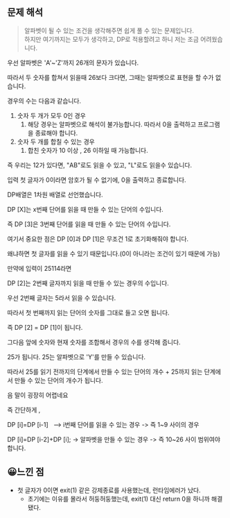 ## 문제 해석

> 알파벳이 될 수 있는 조건을 생각해주면 쉽게 풀 수 있는 문제입니다.  
> 하지만 여기까지는 모두가 생각하고, DP로 적용할려고 하니 저는 조금 어려웠습니다.

우선 알파벳은 'A'~'Z'까지 26개의 문자가 있습니다.

따라서 두 숫자를 합쳐서 읽을때 26보다 크다면, 그때는 알파벳으로 표현을 할 수가 없습니다.

경우의 수는 다음과 같습니다.

1.  숫자 두 개가 모두 0인 경우
    1.  해당 경우는 알파벳으로 해석이 불가능합니다. 따라서 0을 출력하고 프로그램을 종료해야 합니다.
2.  숫자 두 개를 합칠 수 있는 경우
    1.  합친 숫자가 10 이상 , 26 이하일 때 가능합니다.

즉 우리는 12가 있다면, "AB"로도 읽을 수 있고, "L"로도 읽을수 있습니다.

입력 첫 글자가 0이라면 암호가 될 수 없기에, 0을 출력하고 종료합니다.

DP배열은 1차원 배열로 선언했습니다.

DP \[X\]는 x번째 단어를 읽을 때 만들 수 있는 단어의 수입니다.

즉 DP \[3\]은 3번째 단어를 읽을 때 만들 수 있는 단어의 수입니다.

여기서 중요한 점은 DP \[0\]과 DP \[1\]은 무조건 1로 초기화해줘야 합니다.

왜냐하면 첫 글자를 읽을 수 있기 때문입니다.(0이 아니라는 조건이 있기 때문에 가능)

만약에 입력이 25114라면

DP \[2\]는 2번째 글자까지 읽을 때 만들 수 있는 경우의 수입니다.

우선 2번째 글자는 5라서 읽을 수 있습니다.

따라서 첫 번째까지 읽는 단어의 숫자를 그대로 들고 오면 됩니다.

즉 DP \[2\] = DP \[1\]이 됩니다.

그다음 앞에 숫자와 현재 숫자를 조합해서 경우의 수를 생각해 줍니다.

25가 됩니다. 25는 알파벳으로 'Y'를 만들 수 있습니다.

따라서 25를 읽기 전까지의 단계에서 만들 수 있는 단어의 개수 + 25까지 읽는 단계에서 만들 수 있는 단어의 개수가 됩니다.

음 말이 굉장히 어렵네요

즉 간단하게 , 

DP \[i\]=DP \[i-1\]   --> i번째 단어를 읽을 수 있는 경우 -> 즉 1~9 사이의 경우

DP \[i\]=DP \[i-2\]+DP \[i\]; -> 알파벳을 만들 수 있는 경우 -> 즉 10~26 사이 범위여야 합니다.

## 😀느낀 점

-   첫 글자가 0이면 exit(1) 같은 강제종료를 사용했는데, 런타임에러가 났다.
    -   초기에는 이유를 몰라서 허둥허둥했는데, exit(1) 대신 return 0을 하니까 해결됐다.

